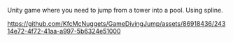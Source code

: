 Unity game where you need to jump from a tower into a pool.
Using spline.


https://github.com/KfcMcNuggets/GameDivingJump/assets/86918436/24314e72-4f72-41aa-a997-5b6324e51000

